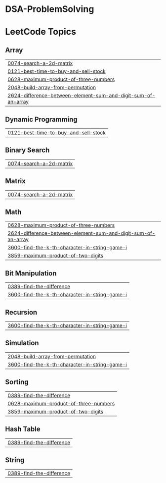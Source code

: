 # DSA-ProblemSolving
<!---LeetCode Topics Start-->
# LeetCode Topics
## Array
|  |
| ------- |
| [0074-search-a-2d-matrix](https://github.com/Gopal7715/DSA-ProblemSolving/tree/master/0074-search-a-2d-matrix) |
| [0121-best-time-to-buy-and-sell-stock](https://github.com/Gopal7715/DSA-ProblemSolving/tree/master/0121-best-time-to-buy-and-sell-stock) |
| [0628-maximum-product-of-three-numbers](https://github.com/Gopal7715/DSA-ProblemSolving/tree/master/0628-maximum-product-of-three-numbers) |
| [2048-build-array-from-permutation](https://github.com/Gopal7715/DSA-ProblemSolving/tree/master/2048-build-array-from-permutation) |
| [2624-difference-between-element-sum-and-digit-sum-of-an-array](https://github.com/Gopal7715/DSA-ProblemSolving/tree/master/2624-difference-between-element-sum-and-digit-sum-of-an-array) |
## Dynamic Programming
|  |
| ------- |
| [0121-best-time-to-buy-and-sell-stock](https://github.com/Gopal7715/DSA-ProblemSolving/tree/master/0121-best-time-to-buy-and-sell-stock) |
## Binary Search
|  |
| ------- |
| [0074-search-a-2d-matrix](https://github.com/Gopal7715/DSA-ProblemSolving/tree/master/0074-search-a-2d-matrix) |
## Matrix
|  |
| ------- |
| [0074-search-a-2d-matrix](https://github.com/Gopal7715/DSA-ProblemSolving/tree/master/0074-search-a-2d-matrix) |
## Math
|  |
| ------- |
| [0628-maximum-product-of-three-numbers](https://github.com/Gopal7715/DSA-ProblemSolving/tree/master/0628-maximum-product-of-three-numbers) |
| [2624-difference-between-element-sum-and-digit-sum-of-an-array](https://github.com/Gopal7715/DSA-ProblemSolving/tree/master/2624-difference-between-element-sum-and-digit-sum-of-an-array) |
| [3600-find-the-k-th-character-in-string-game-i](https://github.com/Gopal7715/DSA-ProblemSolving/tree/master/3600-find-the-k-th-character-in-string-game-i) |
| [3859-maximum-product-of-two-digits](https://github.com/Gopal7715/DSA-ProblemSolving/tree/master/3859-maximum-product-of-two-digits) |
## Bit Manipulation
|  |
| ------- |
| [0389-find-the-difference](https://github.com/Gopal7715/DSA-ProblemSolving/tree/master/0389-find-the-difference) |
| [3600-find-the-k-th-character-in-string-game-i](https://github.com/Gopal7715/DSA-ProblemSolving/tree/master/3600-find-the-k-th-character-in-string-game-i) |
## Recursion
|  |
| ------- |
| [3600-find-the-k-th-character-in-string-game-i](https://github.com/Gopal7715/DSA-ProblemSolving/tree/master/3600-find-the-k-th-character-in-string-game-i) |
## Simulation
|  |
| ------- |
| [2048-build-array-from-permutation](https://github.com/Gopal7715/DSA-ProblemSolving/tree/master/2048-build-array-from-permutation) |
| [3600-find-the-k-th-character-in-string-game-i](https://github.com/Gopal7715/DSA-ProblemSolving/tree/master/3600-find-the-k-th-character-in-string-game-i) |
## Sorting
|  |
| ------- |
| [0389-find-the-difference](https://github.com/Gopal7715/DSA-ProblemSolving/tree/master/0389-find-the-difference) |
| [0628-maximum-product-of-three-numbers](https://github.com/Gopal7715/DSA-ProblemSolving/tree/master/0628-maximum-product-of-three-numbers) |
| [3859-maximum-product-of-two-digits](https://github.com/Gopal7715/DSA-ProblemSolving/tree/master/3859-maximum-product-of-two-digits) |
## Hash Table
|  |
| ------- |
| [0389-find-the-difference](https://github.com/Gopal7715/DSA-ProblemSolving/tree/master/0389-find-the-difference) |
## String
|  |
| ------- |
| [0389-find-the-difference](https://github.com/Gopal7715/DSA-ProblemSolving/tree/master/0389-find-the-difference) |
<!---LeetCode Topics End-->